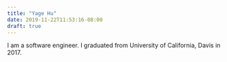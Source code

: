 ```yaml
---
title: "Yage Hu"
date: 2019-11-22T11:53:16-08:00
draft: true
---
```


I am a software engineer. I graduated from University of California, Davis in
2017.
